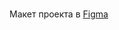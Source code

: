 # 

Макет проекта в [Figma](https://www.figma.com/file/69nIOtIXNTav3FxvlQ7jLm/Loft-House---Квартиры?type=design&node-id=0-1&mode=design&t=NBRANXawlMgyrdWD-0)
